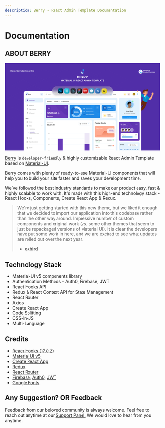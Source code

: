 ```yaml
---
description: Berry - React Admin Template Documentation
---
```


# Documentation

## ABOUT BERRY

![](.gitbook/assets/og-berry-admin-template.png)

[Berry](https://berrydashboard.io) is `developer-friendly` & highly customizable React Admin Template based on [Material-UI](http://material-ui.com/).

Berry comes with plenty of ready-to-use Material-UI components that will help you to build your site faster and saves your development time.

We’ve followed the best industry standards to make our product easy, fast & highly scalable to work with. It's made with this high-end technology stack - React Hooks, Components, Create React App & Redux.

> We're just getting started with this new theme, but we liked it enough that we decided to import our application into this codebase rather than the other way around. Impressive number of custom components and original work \(vs. some other themes that seem to just be repackaged versions of Material UI\). It is clear the developers have put some work in here, and we are excited to see what updates are rolled out over the next year.
>
> - **oxbird**

## Technology Stack

* Material-UI v5 components library
* Authentication Methods - Auth0, Firebase, JWT
* React Hooks API
* Redux & React Context API for State Management
* React Router
* Axios
* Create React App
* Code Splitting
* CSS-in-JS
* Multi-Language

## Credits

* [React Hooks \(17.0.2\)](https://reactjs.org/docs/hooks-intro.html)
* [Material UI v5](https://next.material-ui.com/)
* [Create React App](https://github.com/facebook/create-react-app)
* [Redux](https://redux.js.org/)
* [React Router](https://github.com/ReactTraining/react-router) 
* [Firebase](https://firebase.google.com/docs/auth), [Auth0](https://auth0.com/), [JWT](https://jwt.io/)
* [Google Fonts](https://fonts.google.com/)

## Any Suggestion? OR Feedback

Feedback from our beloved community is always welcome. Feel free to reach out anytime at our [Support Panel.](https://codedthemes.support-hub.io) We would love to hear from you anytime.

